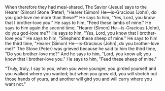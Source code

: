 When therefore they had meal-shared, The Savior (Jesus) says to the Hearer (Simon) Stone (Peter), "Hearer (Simon) He—is-Gracious (John), do you god-love me more than these?" He says to him, "Yes, Lord, you know that I brother-love you." He says to him, "Feed these lambs of mine." He says to him again the second time, "Hearer (Simon) He—is-Gracious (John), do you god-love me?" He says to him, "Yes, Lord, you know that I brother-love you." He says to him, "Shepherd these sheep of mine." He says to him the third time, "Hearer (Simon) He—is-Gracious (John), do you brother-love me?" The Stone (Peter) was grieved because he said to him the third time, "Do you brother-love me?" And he says to him, "Lord, you know all; you know that I brother-love you." He says to him, "Feed these sheep of mine."

"Truly, truly, I say to you, when you were younger, you girded yourself and you walked where you wanted; but when you grow old, you will stretch out those hands of yours, and another will gird you and will carry where you want not." 
